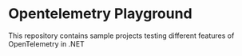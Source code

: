 # Opentelemetry Playground

This repository contains sample projects testing different features of OpenTelemetry in .NET
